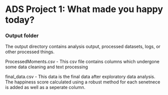 # ADS Project 1: What made you happy today?
### Output folder

The output directory contains analysis output, processed datasets, logs, or other processed things.

ProcessedMoments.csv - This csv file contains columns which undergone some data cleaning and text processing

final_data.csv - This data is the final data after exploratory data analysis. The happiness score calculated using a robust method for each senetnece is added as well as a seperate column. 

